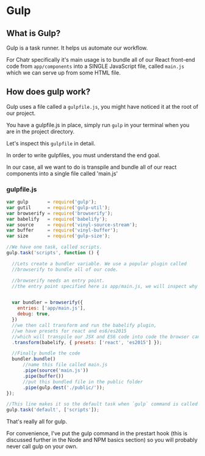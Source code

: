 # Gulp
## What is Gulp?
Gulp is a task runner. It helps us automate our workflow.

For Chatr specifically it's main usage is to bundle all of our React front-end code from `app/components` into a SINGLE JavaScript file, called `main.js` which we can serve up from some HTML file.

## How does gulp work?
Gulp uses a file called a `gulpfile.js`, you might have noticed it at the root of our project.

You have a gulpfile.js in place, simply run `gulp` in your terminal when you are in the project directory.

Let's inspect this `gulpfile` in detail.

In order to write gulpfiles, you must understand the end goal.

In our case, all we want to do is transpile and bundle all of our react components into a single file called 'main.js'

### gulpfile.js

```js
var gulp       = require('gulp');
var gutil      = require('gulp-util');
var browserify = require('browserify');
var babelify   = require('babelify');
var source     = require('vinyl-source-stream');
var buffer     = require('vinyl-buffer');
var size       = require('gulp-size');

//We have one task, called scripts.
gulp.task('scripts', function () {

  //Lets create a bundler variable. We use a popular plugin called
  //browserify to bundle all of our code.

  //browserify needs an entry point.
  //the entry point specified here is app/main.js, we will inspect why below.


  var bundler = browserify({
    entries: ['app/main.js'],
    debug: true,
  })
  //we then call transform and run the babelify plugin,
  //we have presets for react and es6/es2015
  //which will transpile our JSX and ES6 code into code the browser can understand
  .transform(babelify, { presets: ['react', 'es2015'] });

  //Finally bundle the code
  bundler.bundle()
      //name this file called main.js
      .pipe(source('main.js'))
      .pipe(buffer())
      //put this bundled file in the public folder
      .pipe(gulp.dest('./public/'));
});

//This line makes it so the default task when `gulp` command is called is the scripts task.
gulp.task('default', ['scripts']);
```

That's really all for gulp.

For convenience, I've put the gulp command in the prestart hook (this is discussed further in the Node and NPM basics section) so you will probably never call gulp on your own.
